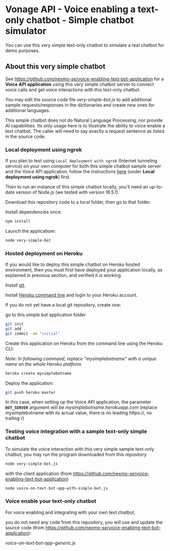 # Vonage API - Voice enabling a text-only chatbot - Simple chatbot simulator

You can use this very simple text-only chatbot to simulate a real chatbot for demo purposes.


## About this very simple chatbot

See https://github.com/nexmo-se/voice-enabling-text-bot-application for a **Voice API application** using this very simple chatbot server to connect voice calls and get voice interactions with this text-only chatbot.

You may edit the source code file *very-simple-bot.js* to add additional sample requests/responses in the dictionaries and create new ones for additional languages.

This simple chatbot does not do Natural Language Processing, nor provide AI capabilities. Its only usage here is to illustrate the ability to voice enable a text chatbot. The caller will need to say exactly a request sentence as listed in the source code.

### Local deployment using ngrok

If you plan to test using `Local deployment with ngrok` (Internet tunneling service) on your own computer for both this simple chatbot sample server and the Voice API application, follow the instructions [here](https://github.com/nexmo-se/voice-enabling-text-bot-application#local-deployment-using-ngrok) (under **Local deployment using ngrok**) first.

Then to run an instance of this simple chatbot locally, you'll need an up-to-date version of Node.js (we tested with version 16.5.1).

Download this repository code to a local folder, then go to that folder.

Install dependencies once:
```bash
npm install
```

Launch the applicatiom:
```bash
node very-simple-bot
```

### Hosted deployment on Heroku

If you would like to deploy this simple chatbot on Heroku hosted environment, then you must first have deployed your application locally, as explained in previous section, and verified it is working.

Install [git](https://git-scm.com/downloads).

Install [Heroku command line](https://devcenter.heroku.com/categories/command-line) and login to your Heroku account.

If you do not yet have a local git repository, create one:</br>

go to this simple bot application folder

```bash
git init
git add .
git commit -am "initial"
```

Create this application on Heroku from the command line using the Heroku CLI:

*Note: In following command, replace "mysimplebotname" with a unique name on the whole Heroku platform.*

```bash
heroku create mysimplebotname
```

Deploy the application:

```bash
git push heroku master
```

In this case, when setting up the Voice API application, the parameter **`BOT_SERVER`** argument will be
*mysimplebotname.herokuapp.com* (replace mysimplebotname with its actual value, there is no leading https://, no trailing /)


### Testing voice integration with a sample text-only simple chatbot 

To simulate the voice interaction with this very simple sample text-only chatbot, you may run the program downloaded from this repository 
```bash
node very-simple-bot.js
```
with the client application (from https://github.com/nexmo-se/voice-enabling-text-bot-application)
```bash 
node voice-on-text-bot-app-with-simple-bot.js
```

### Voice enable your text-only chatbot 

For voice enabling and integrating with your own text chatbot,

you do not need any code from this repository, you will use and update the source code (from https://github.com/nexmo-se/voice-enabling-text-bot-application):</br>

*voice-on-text-bot-app-generic.js*


